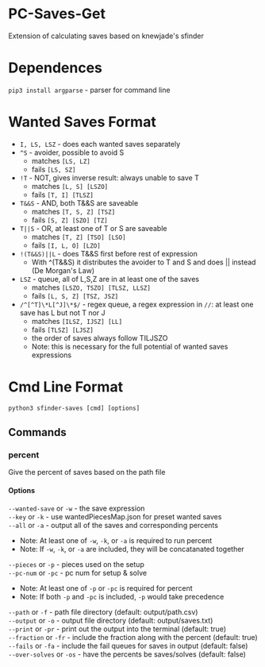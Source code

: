 # PC-Saves-Get
Extension of calculating saves based on knewjade's sfinder

# Dependences
```pip3 install argparse``` - parser for command line 

# Wanted Saves Format
* ``I, LS, LSZ`` - does each wanted saves separately
* ``^S`` - avoider, possible to avoid S
    * matches ``[LS, LZ]``
    * fails ``[LS, SZ]``
* ``!T`` - NOT, gives inverse result: always unable to save T
    * matches ``[L, S] [LSZO]``
    * fails ``[T, I] [TLSZ]``
* ``T&&S`` - AND, both T&&S are saveable
    * matches ``[T, S, Z] [TSZ]``
    * fails ``[S, Z] [SZO] [TZ]``
* ``T||S`` - OR, at least one of T or S are saveable
    * matches ``[T, Z] [TSO] [LSO]``
    * fails ``[I, L, O] [LZO]``
* ``!(T&&S)||L`` - does T&&S first before rest of expression
   * With ^(T&&S) it distributes the avoider to T and S and does || instead (De Morgan's Law)
* ``LSZ`` - queue, all of L,S,Z are in at least one of the saves
    * matches ``[LSZO, TSZO] [TLSZ, LLSZ]``
    * fails ``[L, S, Z] [TSZ, JSZ]``
* ``/^[^T]\*L[^J]\*$/`` - regex queue, a regex expression in ``//``: at least one save has L but not T nor J
    * matches ``[ILSZ, IJSZ] [LL]``
    * fails ``[TLSZ] [LJSZ]``
    * the order of saves always follow TILJSZO
    * Note: this is necessary for the full potential of wanted saves expressions

# Cmd Line Format
```python3 sfinder-saves [cmd] [options]```
## Commands
### percent
Give the percent of saves based on the path file
#### Options
``--wanted-save`` or ``-w`` - the save expression  
``--key`` or ``-k`` - use wantedPiecesMap.json for preset wanted saves  
``--all`` or ``-a`` - output all of the saves and corresponding percents  

  * Note: At least one of ``-w``, ``-k``, or ``-a`` is required to run percent  
  * Note: If ``-w``, ``-k``, or ``-a`` are included, they will be concatanated together </ul>

``--pieces`` or ``-p`` - pieces used on the setup  
``--pc-num`` or ``-pc`` - pc num for setup & solve  

  * Note: At least one of ``-p`` or ``-pc`` is required for percent  
  * Note: If both ``-p`` and ``-pc`` is included, ``-p`` would take precedence </ul>

``--path``  or ``-f`` - path file directory (default: output/path.csv)  
``--output`` or ``-o`` - output file directory (default: output/saves.txt)  
``--print`` or ``-pr`` - print out the output into the terminal (default: true)  
``--fraction`` or ``-fr`` - include the fraction along with the percent (default: true)  
``--fails`` or ``-fa`` - include the fail queues for saves in output (default: false)  
``--over-solves`` or ``-os`` - have the percents be saves/solves (default: false)  
